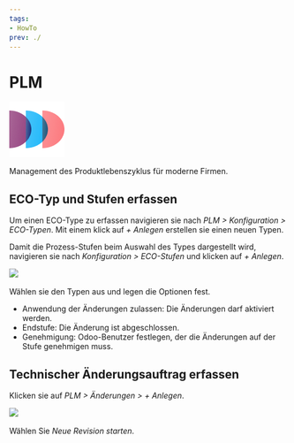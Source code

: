```yaml
---
tags:
- HowTo
prev: ./
---
```

# PLM
![icons_odoo_mrp_plm](assets/icons_odoo_mrp_plm.png)

Management des Produktlebenszyklus für moderne Firmen.

## ECO-Typ und Stufen erfassen

Um einen ECO-Type zu erfassen navigieren sie nach *PLM > Konfiguration > ECO-Typen*. Mit einem klick auf *+ Anlegen* erstellen sie einen neuen Typen.

Damit die Prozess-Stufen beim Auswahl des Types dargestellt wird, navigieren sie nach *Konfiguration > ECO-Stufen* und klicken auf *+ Anlegen*.

![](assets/PLM%20ECO-Stufe%20erfassen.png)

Wählen sie den Typen aus und legen die Optionen fest.

* Anwendung der Änderungen zulassen: Die Änderungen darf aktiviert werden.
* Endstufe: Die Änderung ist abgeschlossen.
* Genehmigung: Odoo-Benutzer festlegen, der die Änderungen auf der Stufe genehmigen muss.

## Technischer Änderungsauftrag erfassen

Klicken sie auf *PLM > Änderungen > + Anlegen*.

![](assets/PLM%20%C3%84nderungsauftrag%20erfassen.gif)

Wählen Sie *Neue Revision starten*.